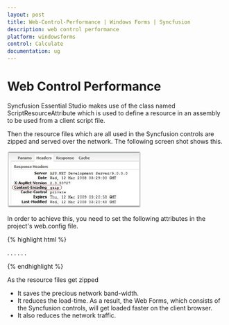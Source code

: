 ```yaml
---
layout: post
title: Web-Control-Performance | Windows Forms | Syncfusion
description: web control performance
platform: windowsforms
control: Calculate
documentation: ug
---
```


# Web Control Performance

Syncfusion Essential Studio makes use of the class named ScriptResourceAttribute which is used to define a resource in an assembly to be used from a client script file. 

Then the resource files which are all used in the Syncfusion controls are zipped and served over the network. The following screen shot shows this.

![](Web-Control-Performance_images/Web-Control-Performance_img1.jpeg)

In order to achieve this, you need to set the following attributes in the project's web.config file.

{% highlight html %}

<configuration system.web.extensions/>
. . .
<scripting>
<ScriptResourceHandler enableCompression="true" enableCaching="true" />
</scripting>
. . .
</system.web.extensions>

{% endhighlight %}

As the resource files get zipped

* It saves the precious network band-width.
* It reduces the load-time. As a result, the Web Forms, which consists of the Syncfusion controls, will get loaded faster on the client browser.
* It also reduces the network traffic.